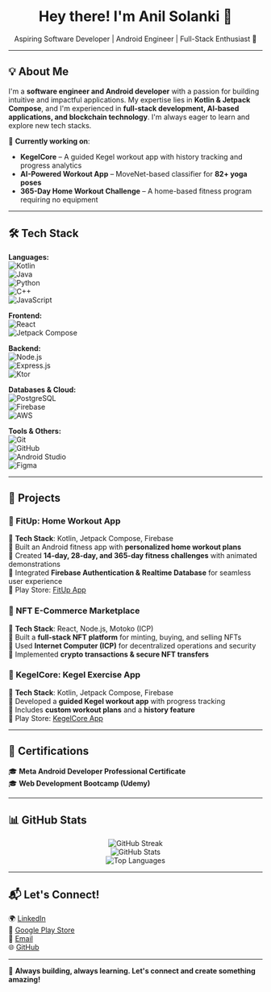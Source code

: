 <h1 align="center">Hey there! I'm Anil Solanki 👋</h1>

<p align="center">
Aspiring Software Developer | Android Engineer | Full-Stack Enthusiast 🚀
</p>

---

## 💡 About Me  

I'm a **software engineer and Android developer** with a passion for building intuitive and impactful applications. My expertise lies in **Kotlin & Jetpack Compose**, and I'm experienced in **full-stack development, AI-based applications, and blockchain technology**. I'm always eager to learn and explore new tech stacks.

🎯 **Currently working on**:  
- **KegelCore** – A guided Kegel workout app with history tracking and progress analytics  
- **AI-Powered Workout App** – MoveNet-based classifier for **82+ yoga poses**  
- **365-Day Home Workout Challenge** – A home-based fitness program requiring no equipment  

---

## 🛠️ Tech Stack  

**Languages:**  
![Kotlin](https://img.shields.io/badge/Kotlin-0095D5?style=flat&logo=kotlin&logoColor=white)  
![Java](https://img.shields.io/badge/Java-007396?style=flat&logo=java&logoColor=white)  
![Python](https://img.shields.io/badge/Python-3776AB?style=flat&logo=python&logoColor=white)  
![C++](https://img.shields.io/badge/C++-00599C?style=flat&logo=c%2B%2B&logoColor=white)  
![JavaScript](https://img.shields.io/badge/JavaScript-F7DF1E?style=flat&logo=javascript&logoColor=black)  

**Frontend:**  
![React](https://img.shields.io/badge/React.js-20232A?style=flat&logo=react&logoColor=61DAFB)  
![Jetpack Compose](https://img.shields.io/badge/Jetpack%20Compose-4285F4?style=flat&logo=android&logoColor=white)  

**Backend:**  
![Node.js](https://img.shields.io/badge/Node.js-339933?style=flat&logo=node.js&logoColor=white)  
![Express.js](https://img.shields.io/badge/Express.js-000000?style=flat&logo=express&logoColor=white)  
![Ktor](https://img.shields.io/badge/Ktor-007396?style=flat&logo=kotlin&logoColor=white)  

**Databases & Cloud:**  
![PostgreSQL](https://img.shields.io/badge/PostgreSQL-316192?style=flat&logo=postgresql&logoColor=white)  
![Firebase](https://img.shields.io/badge/Firebase-FFCA28?style=flat&logo=firebase&logoColor=white)  
![AWS](https://img.shields.io/badge/AWS-232F3E?style=flat&logo=amazon-aws&logoColor=white)  

**Tools & Others:**  
![Git](https://img.shields.io/badge/Git-F05032?style=flat&logo=git&logoColor=white)  
![GitHub](https://img.shields.io/badge/GitHub-181717?style=flat&logo=github&logoColor=white)  
![Android Studio](https://img.shields.io/badge/Android%20Studio-3DDC84?style=flat&logo=android-studio&logoColor=white)  
![Figma](https://img.shields.io/badge/Figma-F24E1E?style=flat&logo=figma&logoColor=white)  

---

## 🚀 Projects  

### 📱 FitUp: Home Workout App  
🔹 **Tech Stack**: Kotlin, Jetpack Compose, Firebase  
🔹 Built an Android fitness app with **personalized home workout plans**  
🔹 Created **14-day, 28-day, and 365-day fitness challenges** with animated demonstrations  
🔹 Integrated **Firebase Authentication & Realtime Database** for seamless user experience  
🔹 Play Store: [FitUp App](https://play.google.com/store/apps/details?id=com.asdmedia.fitup)  

### 🔗 NFT E-Commerce Marketplace  
🔹 **Tech Stack**: React, Node.js, Motoko (ICP)  
🔹 Built a **full-stack NFT platform** for minting, buying, and selling NFTs  
🔹 Used **Internet Computer (ICP)** for decentralized operations and security  
🔹 Implemented **crypto transactions & secure NFT transfers**  

### 💪 KegelCore: Kegel Exercise App  
🔹 **Tech Stack**: Kotlin, Jetpack Compose, Firebase  
🔹 Developed a **guided Kegel workout app** with progress tracking  
🔹 Includes **custom workout plans** and a **history feature**  
🔹 Play Store: [KegelCore App](https://play.google.com/store/apps/details?id=your.app.package)  

---

## 📜 Certifications  
🎓 **Meta Android Developer Professional Certificate**  
🎓 **Web Development Bootcamp (Udemy)**  

---

## 📊 GitHub Stats  
<p align="center">
  <img src="https://github-readme-streak-stats.herokuapp.com/?user=anilsol159&theme=radical" alt="GitHub Streak"/>
  <br/>
  <img src="https://github-readme-stats.vercel.app/api?username=anilsol159&show_icons=true&theme=radical" alt="GitHub Stats"/>
  <br/>
  <img src="https://github-readme-stats.vercel.app/api/top-langs/?username=anilsol159&layout=compact&theme=radical" alt="Top Languages"/>
</p>  

---

## 📬 Let's Connect!  
🌍 [LinkedIn](https://www.linkedin.com/in/anil-solanki-253398230)  
📱 [Google Play Store](https://play.google.com/store/developer?id=ASD+Media)  
📧 [Email](mailto:anil04jtn@gmail.com)  
🌐 [GitHub](https://github.com/anilsol159)  

---

🚀 **Always building, always learning. Let's connect and create something amazing!**  


<!---
anilsol159/anilsol159 is a ✨ special ✨ repository because its `README.md` (this file) appears on your GitHub profile.
You can click the Preview link to take a look at your changes.
--->
